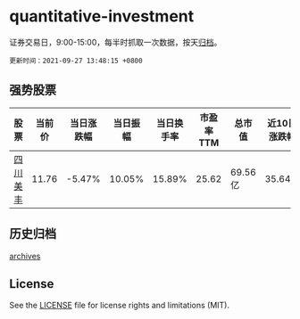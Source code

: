 # quantitative-investment

证券交易日，9:00-15:00，每半时抓取一次数据，按天[归档](archives)。

`更新时间：2021-09-27 13:48:15 +0800`

## 强势股票

|股票|当前价|当日涨跌幅|当日振幅|当日换手率|市盈率TTM|总市值|近10日涨跌幅|
|----|----|----|----|----|----|----|----|
|[四川美丰](https://xueqiu.com/S/SZ000731)|11.76|-5.47%|10.05%|15.89%|25.62|69.56亿|35.64%|

## 历史归档

[archives](archives)

## License

See the [LICENSE](LICENSE) file for license rights and limitations (MIT).